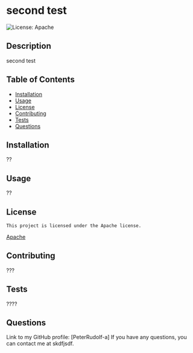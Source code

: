 # second test
  ![License: Apache](https://img.shields.io/badge/License-Apache-red.svg)
  ## Description
  second test
  ## Table of Contents
  - [Installation](#installation)
  - [Usage](#usage)
  - [License](#license)
  - [Contributing](#contributing)
  - [Tests](#tests)
  - [Questions](#questions)
  ## Installation
  ??
  ## Usage
  ??
  ## License
    This project is licensed under the Apache license.
  [Apache](https://www.apache.org/licenses/LICENSE-2.0)
  ## Contributing
  ???
  ## Tests
  ????
  ## Questions
  Link to my GitHub profile: [PeterRudolf-a]
  If you have any questions, you can contact me at skdfjsdf.
